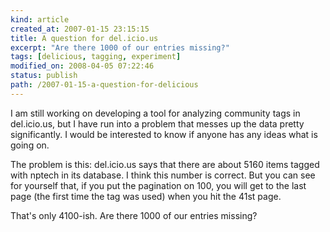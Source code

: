 ```yaml
---
kind: article
created_at: 2007-01-15 23:15:15
title: A question for del.icio.us
excerpt: "Are there 1000 of our entries missing?"
tags: [delicious, tagging, experiment]
modified_on: 2008-04-05 07:22:46
status: publish 
path: /2007-01-15-a-question-for-delicious
---
```


I am still working on developing a tool for analyzing community tags in del.icio.us, but I have run into a problem that messes up the data pretty significantly. I would be interested to know if anyone has any ideas what is going on. 

The problem is this: del.icio.us says that there are about 5160 items tagged with nptech in its database. I think this number is correct. But you can see for yourself that, if you put the pagination on 100, you will get to the last page (the first time the tag was used) when you hit the 41st page. 

That's only 4100-ish. Are there 1000 of our entries missing?